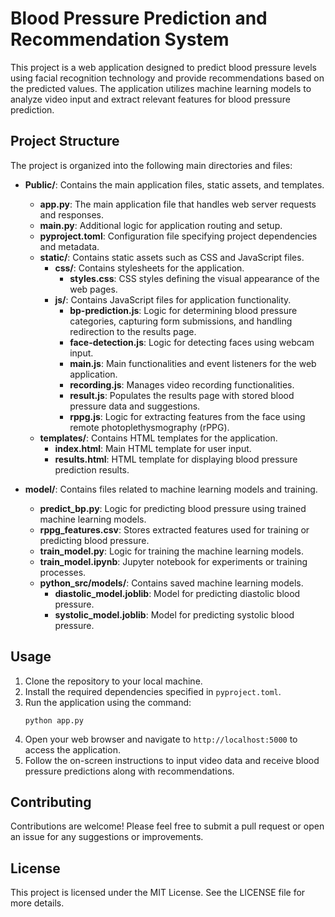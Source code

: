 # Blood Pressure Prediction and Recommendation System

This project is a web application designed to predict blood pressure levels using facial recognition technology and provide recommendations based on the predicted values. The application utilizes machine learning models to analyze video input and extract relevant features for blood pressure prediction.

## Project Structure

The project is organized into the following main directories and files:

- **Public/**: Contains the main application files, static assets, and templates.
  - **app.py**: The main application file that handles web server requests and responses.
  - **main.py**: Additional logic for application routing and setup.
  - **pyproject.toml**: Configuration file specifying project dependencies and metadata.
  - **static/**: Contains static assets such as CSS and JavaScript files.
    - **css/**: Contains stylesheets for the application.
      - **styles.css**: CSS styles defining the visual appearance of the web pages.
    - **js/**: Contains JavaScript files for application functionality.
      - **bp-prediction.js**: Logic for determining blood pressure categories, capturing form submissions, and handling redirection to the results page.
      - **face-detection.js**: Logic for detecting faces using webcam input.
      - **main.js**: Main functionalities and event listeners for the web application.
      - **recording.js**: Manages video recording functionalities.
      - **result.js**: Populates the results page with stored blood pressure data and suggestions.
      - **rppg.js**: Logic for extracting features from the face using remote photoplethysmography (rPPG).
  - **templates/**: Contains HTML templates for the application.
    - **index.html**: Main HTML template for user input.
    - **results.html**: HTML template for displaying blood pressure prediction results.

- **model/**: Contains files related to machine learning models and training.
  - **predict_bp.py**: Logic for predicting blood pressure using trained machine learning models.
  - **rppg_features.csv**: Stores extracted features used for training or predicting blood pressure.
  - **train_model.py**: Logic for training the machine learning models.
  - **train_model.ipynb**: Jupyter notebook for experiments or training processes.
  - **python_src/models/**: Contains saved machine learning models.
    - **diastolic_model.joblib**: Model for predicting diastolic blood pressure.
    - **systolic_model.joblib**: Model for predicting systolic blood pressure.

## Usage

1. Clone the repository to your local machine.
2. Install the required dependencies specified in `pyproject.toml`.
3. Run the application using the command:
   ```
   python app.py
   ```
4. Open your web browser and navigate to `http://localhost:5000` to access the application.
5. Follow the on-screen instructions to input video data and receive blood pressure predictions along with recommendations.

## Contributing

Contributions are welcome! Please feel free to submit a pull request or open an issue for any suggestions or improvements.

## License

This project is licensed under the MIT License. See the LICENSE file for more details.